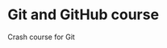 <!-- md Mark down -->

# Git and GitHub course

Crash course for Git

<!-- <git checkout -b "new branch name">
switched to a new branch "new branch name" -->

<!-- -u upstream -->
